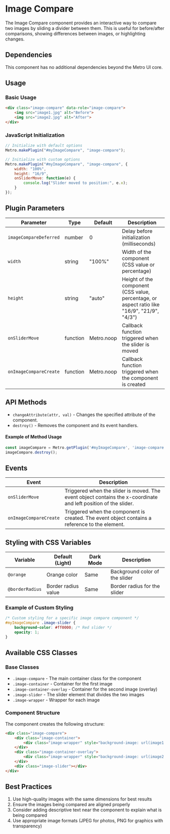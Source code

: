 # Image Compare

The Image Compare component provides an interactive way to compare two images by sliding a divider between them. This is useful for before/after comparisons, showing differences between images, or highlighting changes.

## Dependencies

This component has no additional dependencies beyond the Metro UI core.

## Usage

### Basic Usage

```html
<div class="image-compare" data-role="image-compare">
    <img src="image1.jpg" alt="Before">
    <img src="image2.jpg" alt="After">
</div>
```

### JavaScript Initialization

```javascript
// Initialize with default options
Metro.makePlugin("#myImageCompare", "image-compare");

// Initialize with custom options
Metro.makePlugin("#myImageCompare", "image-compare", {
    width: "100%",
    height: "16/9",
    onSliderMove: function(e) {
        console.log("Slider moved to position:", e.x);
    }
});
```

## Plugin Parameters

| Parameter | Type | Default | Description |
| --------- | ---- | ------- | ----------- |
| `imageCompareDeferred` | number | 0 | Delay before initialization (milliseconds) |
| `width` | string | "100%" | Width of the component (CSS value or percentage) |
| `height` | string | "auto" | Height of the component (CSS value, percentage, or aspect ratio like "16/9", "21/9", "4/3") |
| `onSliderMove` | function | Metro.noop | Callback function triggered when the slider is moved |
| `onImageCompareCreate` | function | Metro.noop | Callback function triggered when the component is created |

## API Methods

+ `changeAttribute(attr, val)` - Changes the specified attribute of the component.
+ `destroy()` - Removes the component and its event handlers.

#### Example of Method Usage
```javascript
const imageCompare = Metro.getPlugin('#myImageCompare', 'image-compare');
imageCompare.destroy();
```

## Events

| Event | Description |
| ----- | ----------- |
| `onSliderMove` | Triggered when the slider is moved. The event object contains the x-coordinate and left position of the slider. |
| `onImageCompareCreate` | Triggered when the component is created. The event object contains a reference to the element. |

## Styling with CSS Variables

| Variable | Default (Light) | Dark Mode | Description |
| -------- | --------------- | --------- | ----------- |
| `@orange` | Orange color | Same | Background color of the slider |
| `@borderRadius` | Border radius value | Same | Border radius for the slider |

### Example of Custom Styling

```css
/* Custom styling for a specific image compare component */
#myImageCompare .image-slider {
    background-color: #ff0000; /* Red slider */
    opacity: 1;
}
```

## Available CSS Classes

### Base Classes
- `.image-compare` - The main container class for the component
- `.image-container` - Container for the first image
- `.image-container-overlay` - Container for the second image (overlay)
- `.image-slider` - The slider element that divides the two images
- `.image-wrapper` - Wrapper for each image

### Component Structure

The component creates the following structure:

```html
<div class="image-compare">
    <div class="image-container">
        <div class="image-wrapper" style="background-image: url(image1.jpg)"></div>
    </div>
    <div class="image-container-overlay">
        <div class="image-wrapper" style="background-image: url(image2.jpg)"></div>
    </div>
    <div class="image-slider"></div>
</div>
```

## Best Practices

1. Use high-quality images with the same dimensions for best results
2. Ensure the images being compared are aligned properly
3. Consider adding descriptive text near the component to explain what is being compared
4. Use appropriate image formats (JPEG for photos, PNG for graphics with transparency)